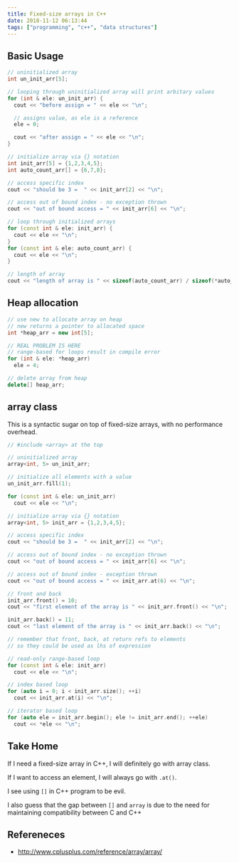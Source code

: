 ```yaml
---
title: Fixed-size arrays in C++
date: 2018-11-12 06:13:44
tags: ["programming", "c++", "data structures"]
---
```


## Basic Usage

```cpp
// uninitialized array
int un_init_arr[5];

// looping through uninitialized array will print arbitary values
for (int & ele: un_init_arr) {
  cout << "before assign = " << ele << "\n";

  // assigns value, as ele is a reference
  ele = 0;

  cout << "after assign = " << ele << "\n";
}

// initialize array via {} notation
int init_arr[5] = {1,2,3,4,5};
int auto_count_arr[] = {6,7,8};

// access specific index
cout << "should be 3 =  " << init_arr[2] << "\n";

// access out of bound index - no exception thrown
cout << "out of bound access = " << init_arr[6] << "\n";

// loop through initialized arrays
for (const int & ele: init_arr) {
  cout << ele << "\n";
}
for (const int & ele: auto_count_arr) {
  cout << ele << "\n";
}

// length of array
cout << "length of array is " << sizeof(auto_count_arr) / sizeof(*auto_count_arr) << "\n";
```

## Heap allocation

```cpp
// use new to allocate array on heap
// new returns a pointer to allocated space
int *heap_arr = new int[5];

// REAL PROBLEM IS HERE
// range-based for loops result in compile error
for (int & ele: *heap_arr)
  ele = 4;

// delete array from heap
delete[] heap_arr;  
```

## array class

This is a syntactic sugar on top of fixed-size arrays, with no performance overhead.

```cpp
// #include <array> at the top

// uninitialized array
array<int, 5> un_init_arr;

// initialize all elements with a value
un_init_arr.fill(1);

for (const int & ele: un_init_arr)
  cout << ele << "\n";

// initialize array via {} notation
array<int, 5> init_arr = {1,2,3,4,5};

// access specific index
cout << "should be 3 =  " << init_arr[2] << "\n";

// access out of bound index - no exception thrown
cout << "out of bound access = " << init_arr[6] << "\n";

// access out of bound index - exception thrown
cout << "out of bound access = " << init_arr.at(6) << "\n";

// front and back
init_arr.front() = 10;
cout << "first element of the array is " << init_arr.front() << "\n";

init_arr.back() = 11;
cout << "last element of the array is " << init_arr.back() << "\n";

// remember that front, back, at return refs to elements
// so they could be used as lhs of expression

// read-only range-based loop
for (const int & ele: init_arr)
  cout << ele << "\n";

// index based loop
for (auto i = 0; i < init_arr.size(); ++i)
  cout << init_arr.at(i) << "\n";

// iterator based loop
for (auto ele = init_arr.begin(); ele != init_arr.end(); ++ele)
  cout << *ele << "\n";
```

## Take Home
If I need a fixed-size array in C++, I will definitely go with array class.

If I want to access an element, I will always go with `.at()`.

I see using `[]` in C++ program to be evil.

I also guess that the gap between `[]` and `array` is due to the need for maintaining compatibility between C and C++

## Refereneces
- http://www.cplusplus.com/reference/array/array/
